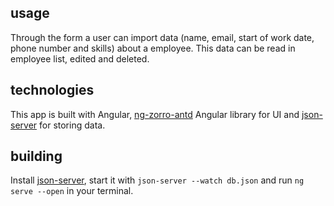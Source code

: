 ## usage

Through the form a user can import data (name, email, start of work date, phone number and skills) about a employee. This data can be read in employee list, edited and deleted.

## technologies

This app is built with Angular, [ng-zorro-antd](https://ng.ant.design/docs/introduce/en) Angular library for UI and [json-server](https://github.com/typicode/json-server) for storing data.

## building

Install [json-server](https://github.com/typicode/json-server), start it with `json-server --watch db.json` and run `ng serve --open` in your terminal.
